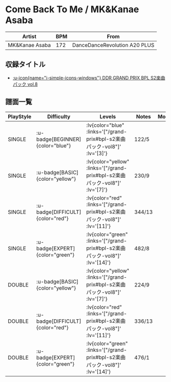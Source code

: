 # Come Back To Me / MK&Kanae Asaba

|Artist|BPM|From|
|------|---|----|
|MK&Kanae Asaba|172|DanceDanceRevolution A20 PLUS|

## 収録タイトル

- [ :u-icon{name="i-simple-icons-windows"} DDR GRAND PRIX BPL S2楽曲パック vol.8](/grand-prix#bpl-s2楽曲パック-vol8)

## 譜面一覧

|PlayStyle|Difficulty|Levels|Notes|Movie|
|---------|----------|------|-----|-----|
|SINGLE| :u-badge[BEGINNER]{color="blue"} | :lv{color="blue" :links='["/grand-prix#bpl-s2楽曲パック-vol8"]' :lv='[3]'} |122/5||
|SINGLE| :u-badge[BASIC]{color="yellow"} | :lv{color="yellow" :links='["/grand-prix#bpl-s2楽曲パック-vol8"]' :lv='[7]'} |230/9||
|SINGLE| :u-badge[DIFFICULT]{color="red"} | :lv{color="red" :links='["/grand-prix#bpl-s2楽曲パック-vol8"]' :lv='[11]'} |344/13||
|SINGLE| :u-badge[EXPERT]{color="green"} | :lv{color="green" :links='["/grand-prix#bpl-s2楽曲パック-vol8"]' :lv='[14]'} |482/8||
|DOUBLE| :u-badge[BASIC]{color="yellow"} | :lv{color="yellow" :links='["/grand-prix#bpl-s2楽曲パック-vol8"]' :lv='[7]'} |224/9||
|DOUBLE| :u-badge[DIFFICULT]{color="red"} | :lv{color="red" :links='["/grand-prix#bpl-s2楽曲パック-vol8"]' :lv='[11]'} |336/13||
|DOUBLE| :u-badge[EXPERT]{color="green"} | :lv{color="green" :links='["/grand-prix#bpl-s2楽曲パック-vol8"]' :lv='[14]'} |476/1||

